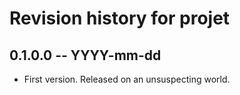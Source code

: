 # Revision history for projet

## 0.1.0.0 -- YYYY-mm-dd

* First version. Released on an unsuspecting world.
